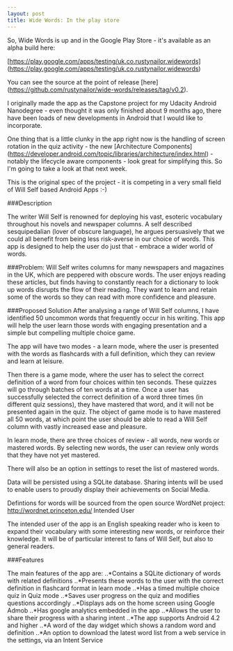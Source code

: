 ```yaml
---
layout: post
title: Wide Words: In the play store
---
```


So, Wide Words is up and in the Google Play Store - it's available as an alpha build here:

[https://play.google.com/apps/testing/uk.co.rustynailor.widewords] (https://play.google.com/apps/testing/uk.co.rustynailor.widewords)

You can see the source at the point of release [here] (https://github.com/rustynailor/wide-words/releases/tag/v0.2).

I originally made the app as the Capstone project for my Udacity Android Nanodegree - even thought it was only finished about 9 months ago, there have been loads of new developments in Android that I would like to incorporate.

One thing that is a little clunky in the app right now is the handling of screen rotation in the quiz activity - the new [Architecture Components] (https://developer.android.com/topic/libraries/architecture/index.html) - notably the lifecycle aware components - look great for simplifying this. So I'm going to take a look at that next week.

This is the original spec of the project - it is competing in a very small field of Will Self based Android Apps :-)

###Description 

The writer Will Self is renowned for deploying his vast, esoteric vocabulary throughout his novels and newspaper columns. A self described sesquipedalian (lover of obscure language), he argues persuasively that we could all benefit from being less risk-averse in our choice of words. This app is designed to help the user do just that - embrace a wider world of words. 

###Problem:
Will Self writes columns for many newspapers and magazines in the UK, which are peppered with obscure words. The user enjoys reading these articles, but finds having to constantly reach for a dictionary to look up words disrupts the flow of their reading. They want to learn and retain some of the words so they can read with more confidence and pleasure.

###Proposed Solution
After analysing a range of Will Self columns, I have identified 50 uncommon words that frequently occur in his writing. This app will help the user learn those words with engaging presentation and a simple but compelling multiple choice game.

The app will have two modes - a learn mode, where the user is presented with the words as flashcards with a full definition, which they can review and learn at leisure.

Then there is a game mode, where the user has to select the correct definition of a word from four choices within ten seconds. These quizzes will go through batches of ten words at a time.  Once a user has successfully selected the correct definition of a word three times (in different quiz sessions), they have mastered that word, and it will not be presented again in the quiz.  The object of game mode is to have mastered all 50 words, at which point the user should be able to read a Will Self column with vastly increased ease and pleasure.

In learn mode, there are three choices of review - all words,  new words or mastered words. By selecting new words, the user can review only words that they have not yet mastered.

There will also be an option in settings to reset the list of mastered words.

Data will be persisted using a SQLite database. Sharing intents will be used to enable users to proudly display their achievements on Social Media.

Defintions for words will be sourced from the open source WordNet project: http://wordnet.princeton.edu/
Intended User

The intended user of the app is an English speaking  reader who is keen to expand their vocabulary with some interesting new words, or reinforce their knowledge.  It will be of particular interest to fans of Will Self, but also to general readers.

###Features

The main features of the app are:
..*Contains a SQLite dictionary of words with related definitions
..*Presents these words to the user with the correct definition in flashcard format in learn mode
..*Has a timed multiple choice quiz in Quiz mode
..*Saves user progress on the quiz and modifies questions accordingly
..*Displays ads on the home screen using Google Admob
..*Has google analytics embedded in the app 
..*Allows the user to share their progress with a sharing intent
..*The app supports Android 4.2 and higher
..*A word of the day widget which shows a random word and definition
..*An option to download the latest word list from a web service in the settings, via an Intent Service




